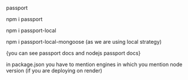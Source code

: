 passport

npm i passport

npm i passport-local

npm i passport-local-mongoose   (as we are using local strategy)

{you can see passport docs and nodejs passport docs}


in package.json you have to mention engines in which you mention node version (if you are deploying on render)